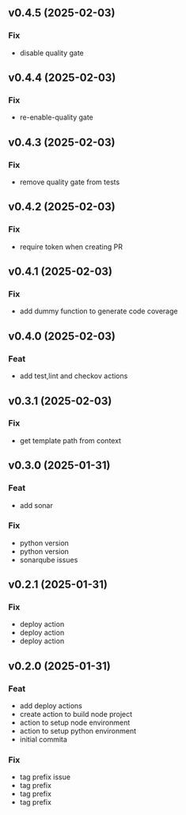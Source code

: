 ## v0.4.5 (2025-02-03)

### Fix

- disable quality gate

## v0.4.4 (2025-02-03)

### Fix

- re-enable-quality gate

## v0.4.3 (2025-02-03)

### Fix

- remove quality gate from tests

## v0.4.2 (2025-02-03)

### Fix

- require token when creating PR

## v0.4.1 (2025-02-03)

### Fix

- add dummy function to generate code coverage

## v0.4.0 (2025-02-03)

### Feat

- add test,lint and checkov actions

## v0.3.1 (2025-02-03)

### Fix

- get template path from context

## v0.3.0 (2025-01-31)

### Feat

- add sonar

### Fix

- python version
- python version
- sonarqube issues

## v0.2.1 (2025-01-31)

### Fix

- deploy action
- deploy action
- deploy action

## v0.2.0 (2025-01-31)

### Feat

- add deploy actions
- create action to build node project
- action to setup node environment
- action to setup python environment
- initial commita

### Fix

- tag prefix issue
- tag prefix
- tag prefix
- tag prefix
